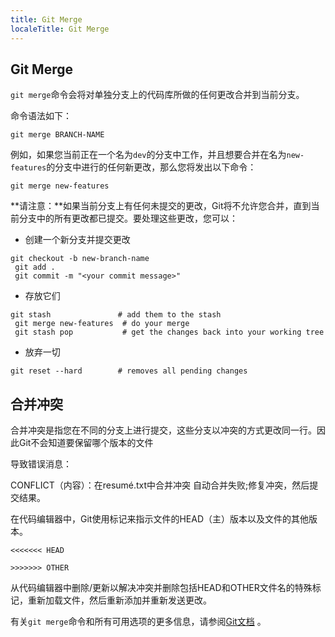 ```yaml
---
title: Git Merge
localeTitle: Git Merge
---
```

## Git Merge

`git merge`命令会将对单独分支上的代码库所做的任何更改合并到当前分支。

命令语法如下：

```shell
git merge BRANCH-NAME 
```

例如，如果您当前正在一个名为`dev`的分支中工作，并且想要合并在名为`new-features`的分支中进行的任何新更改，那么您将发出以下命令：

```shell
git merge new-features 
```

**请注意：**如果当前分支上有任何未提交的更改，Git将不允许您合并，直到当前分支中的所有更改都已提交。要处理这些更改，您可以：

*   创建一个新分支并提交更改

```shell
git checkout -b new-branch-name 
 git add . 
 git commit -m "<your commit message>" 
```

*   存放它们

```shell
git stash               # add them to the stash 
 git merge new-features  # do your merge 
 git stash pop           # get the changes back into your working tree 
```

*   放弃一切

```shell
git reset --hard        # removes all pending changes 
```

## 合并冲突

合并冲突是指您在不同的分支上进行提交，这些分支以冲突的方式更改同一行。因此Git不会知道要保留哪个版本的文件

导致错误消息：

CONFLICT（内容）：在resumé.txt中合并冲突 自动合并失败;修复冲突，然后提交结果。

在代码编辑器中，Git使用标记来指示文件的HEAD（主）版本以及文件的其他版本。

`<<<<<<< HEAD`

`>>>>>>> OTHER`

从代码编辑器中删除/更新以解决冲突并删除包括HEAD和OTHER文件名的特殊标记，重新加载文件，然后重新添加并重新发送更改。

有关`git merge`命令和所有可用选项的更多信息，请参阅[Git文档](https://git-scm.com/docs/git-merge) 。
